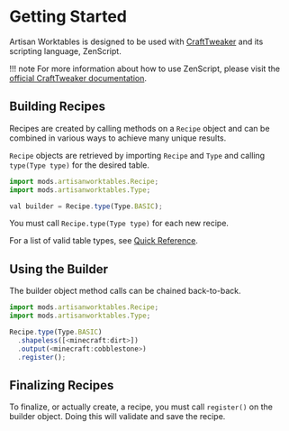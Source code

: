 # Getting Started

Artisan Worktables is designed to be used with [CraftTweaker](https://minecraft.curseforge.com/projects/crafttweaker) and its scripting language, ZenScript.

!!! note
    For more information about how to use ZenScript, please visit the [official CraftTweaker documentation](https://docs.blamejared.com/).

## Building Recipes

Recipes are created by calling methods on a `Recipe` object and can be combined in various ways to achieve many unique results.

`Recipe` objects are retrieved by importing `Recipe` and `Type` and calling `type(Type type)` for the desired table.

```js
import mods.artisanworktables.Recipe;
import mods.artisanworktables.Type;

val builder = Recipe.type(Type.BASIC);
```

You must call `Recipe.type(Type type)` for each new recipe.

For a list of valid table types, see [Quick Reference](quickreference.md#type).

## Using the Builder

The builder object method calls can be chained back-to-back.

```js
import mods.artisanworktables.Recipe;
import mods.artisanworktables.Type;

Recipe.type(Type.BASIC)
  .shapeless([<minecraft:dirt>])
  .output(<minecraft:cobblestone>)
  .register();
```

## Finalizing Recipes

To finalize, or actually create, a recipe, you must call `register()` on the builder object. Doing this will validate and save the recipe.
